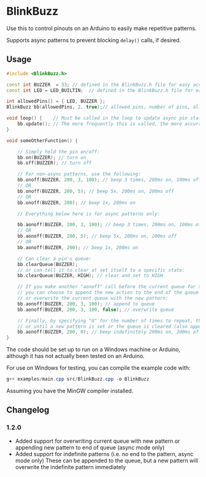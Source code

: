 # BlinkBuzz

Use this to control pinouts on an Arduino to easily make repetitive patterns.

Supports async patterns to prevent blocking `delay()` calls, if desired.

## Usage

```c++
#include <BlinkBuzz.h>

const int BUZZER  = 33; // defined in the BlinkBuzz.h file for easy access across files
const int LED = LED_BUILTIN;  // defined in the BlinkBuzz.h file for easy access across files

int allowedPins[] = { LED, BUZZER };
BlinkBuzz bb(allowedPins, 2, true);// allowed pins, number of pins, allow usage of async patterns

void loop() {    // Must be called in the loop to update async pin states. Not required for non-async calls.
    bb.update(); // The more frequently this is called, the more accurate the timing will be.
}

void someOtherFunction() {

    // Simply hold the pin on/off:
    bb.on(BUZZER); // turn on
    bb.off(BUZZER); // turn off

    // For non-async patterns, use the following:
    bb.onoff(BUZZER, 200, 3, 100); // beep 3 times, 200ms on, 100ms off
    // OR
    bb.onoff(BUZZER, 200, 5); // beep 5x, 200ms on, 200ms off
    // OR
    bb.onoff(BUZZER, 200); // beep 1x, 200ms on

    // Everything below here is for async patterns only:

    bb.aonoff(BUZZER, 200, 3, 100); // beep 3 times, 200ms on, 100ms off
    // OR
    bb.aonoff(BUZZER, 200, 5); // beep 5x, 200ms on, 200ms off
    // OR
    bb.aonoff(BUZZER, 200); // beep 1x, 200ms on

    // Can clear a pin's queue:
    bb.clearQueue(BUZZER);
    // or can tell it to clear at set itself to a specific state:
    bb.clearQueue(BUZZER, HIGH); // clear and set to HIGH

    // If you make another "aonoff" call before the current queue for that pin has finished,
    // you can choose to append the new action to the end of the queue (default)
    // or overwrite the current queue with the new pattern:
    bb.aonoff(BUZZER, 200, 3, 100); // append to queue
    bb.aonoff(BUZZER, 200, 3, 100, false); // overwrite queue

    // Finally, by specifying "0" for the number of times to repeat, the pattern will repeat indefinitely 
    // or until a new pattern is set or the queue is cleared (also appendable or overwritable):
    bb.aonoff(BUZZER, 200, 0); // beep indefinitely 200ms on, 200ms off
}
```

The code should be set up to run on a Windows machine or Arduino, although it has not actually been tested on an Arduino.

For use on Windows for testing, you can compile the example code with:

```powershell
g++ examples/main.cpp src/BlinkBuzz.cpp -o BlinkBuzz
```
Assuming you have the MinGW compiler installed.

## Changelog

### 1.2.0

- Added support for overwriting current queue with new pattern or appending new pattern to end of queue (async mode only)
- Added support for indefinite patterns (i.e. no end to the pattern, async mode only) These can be appended to the queue, but a new pattern will overwrite the indefinite pattern immediately

